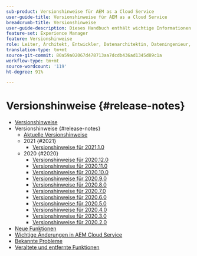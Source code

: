 ```yaml
---
sub-product: Versionshinweise für AEM as a Cloud Service
user-guide-title: Versionshinweise für AEM as a Cloud Service
breadcrumb-title: Versionshinweise
user-guide-description: Dieses Handbuch enthält wichtige Informationen zur neuesten Version von Experience Manager as a Cloud Service, einschließlich neuer, veralteter und entfernter Funktionen und bekannter Probleme.
feature-set: Experience Manager
feature: Versionshinweise
role: Leiter, Architekt, Entwickler, Datenarchitektin, Dateningenieur, Administrator, Geschäftspraktiker
translation-type: tm+mt
source-git-commit: 80a59a02067d478713aa7dcdb436ad1345d89c1a
workflow-type: tm+mt
source-wordcount: '119'
ht-degree: 91%

---
```



# Versionshinweise {#release-notes}

+ [Versionshinweise](/help/release-notes/home.md)
+ Versionshinweise {#release-notes}
   + [Aktuelle Versionshinweise](/help/release-notes/release-notes-cloud/release-notes-current.md)
   + 2021 {#2021}
      + [Versionshinweise für 2021.1.0](/help/release-notes/release-notes-cloud/2021/release-notes-2021-1-0.md)
   + 2020 {#2020}
      + [Versionshinweise für 2020.12.0](/help/release-notes/release-notes-cloud/2020/release-notes-2020-12-0.md)
      + [Versionshinweise für 2020.11.0](/help/release-notes/release-notes-cloud/2020/release-notes-2020-11-0.md)
      + [Versionshinweise für 2020.10.0](/help/release-notes/release-notes-cloud/2020/release-notes-2020-10-0.md)
      + [Versionshinweise für 2020.9.0](/help/release-notes/release-notes-cloud/2020/release-notes-2020-9-0.md)
      + [Versionshinweise für 2020.8.0](/help/release-notes/release-notes-cloud/2020/release-notes-2020-8-0.md)
      + [Versionshinweise für 2020.7.0](/help/release-notes/release-notes-cloud/2020/release-notes-2020-7-0.md)
      + [Versionshinweise für 2020.6.0](/help/release-notes/release-notes-cloud/2020/release-notes-2020-6-0.md)
      + [Versionshinweise für 2020.5.0](/help/release-notes/release-notes-cloud/2020/release-notes-2020-5-0.md)
      + [Versionshinweise für 2020.4.0](/help/release-notes/release-notes-cloud/2020/release-notes-2020-4-0.md)
      + [Versionshinweise für 2020.3.0](/help/release-notes/release-notes-cloud/2020/release-notes-2020-3-0.md)
      + [Versionshinweise für 2020.2.0](/help/release-notes/release-notes-cloud/2020/release-notes-2020-2-0.md)
+ [Neue Funktionen](what-is-new.md)
+ [Wichtige Änderungen in AEM Cloud Service](aem-cloud-changes.md)
+ [Bekannte Probleme](known-issues.md)
+ [Veraltete und entfernte Funktionen](deprecated-removed-features.md)
